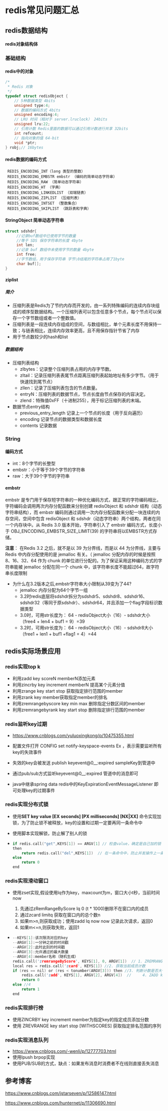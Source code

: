 # redis常见问题汇总

## redis数据结构

#### redis对象结构体

### 基础结构

#### redis中的对象

```C
/*
 * Redis 对象
 */
typedef struct redisObject {
    // 5种数据类型 4bits
    unsigned type:4;
    // 数据的编码方式 4bits
    unsigned encoding:4;
    // LRU 时间（相对于 server.lruclock） 24bits
    unsigned lru:22;
    // 引用计数 Redis里面的数据可以通过引用计数进行共享 32bits
    int refcount;
    // 指向对象的值 64-bit
    void *ptr;
} robj;// 16bytes
```

#### redis数据的编码方式

```
 REDIS_ENCODING_INT（long 类型的整数）
 REDIS_ENCODING_EMBSTR embstr （编码的简单动态字符串）
 REDIS_ENCODING_RAW （简单动态字符串）
 REDIS_ENCODING_HT （字典）
 REDIS_ENCODING_LINKEDLIST （双端链表）
 REDIS_ENCODING_ZIPLIST （压缩列表）
 REDIS_ENCODING_INTSET （整数集合）
 REDIS_ENCODING_SKIPLIST （跳跃表和字典）
```

#### StringObject 简单动态字符串

```C
struct sdshdr{
     //记录buf数组中已使用字节的数量
     //等于 SDS 保存字符串的长度 4byte
     int len;
     //记录 buf 数组中未使用字节的数量 4byte
     int free;
     //字节数组，用于保存字符串 字节\0结尾的字符串占用了1byte
     char buf[];
}
```

#### ziplist

##### 简介

- 压缩列表是Redis为了节约内存而开发的，由一系列特殊编码的连续内存块组成的顺序型数据结构。一个压缩列表可以包含任意多个节点，每个节点可以保存一个字节数组或者一个整数值。
- 压缩列表是一段连续内存组成的空间，与数组相比，单个元素长度不用保持一致；与链表相比，连续内存效率更高，且不用保存指针节省了内存
- 用于节点数较少的hash和list

##### 数据结构

- 压缩列表结构
  - zlbytes：记录整个压缩列表占用的内存字节数。
  - zltail：记录压缩列表表尾节点距离压缩列表起始地址有多少字节。（用于快速找到尾节点）
  - zllen：记录了压缩列表包含的节点数量。
  - entryN：压缩列表的数据节点，节点长度由节点保存的内容决定。
  - zlend：特殊值0xFF（十进制255），用于标记压缩列表的末端。
- 数据节点entry结构
  - previous_entry_length 记录上一个节点的长度（用于反向遍历）
  - encoding 记录节点的数据类型和数据长度
  - contents 记录数据



### String

#### 编码方式

- int：8个字节的长整型 
- embstr：小于等于39个字节的字符串 
- raw：大于39个字节的字符串 

#### embstr

embstr 是专门用于保存短字符串的一种优化编码方式，跟正常的字符编码相比，字符编码会调用两次内存分配函数来分别创建 redisObject 和 sdshdr 结构（动态字符串结构），而 embstr 编码则通过调用一次内存分配函数来分配一块连续的内存空间，空间中包含 redisObject 和 sdshdr（动态字符串）两个结构，两者在同一个内存块中。从 Redis 3.0 版本开始，字符串引入了 embstr 编码方式，长度小于 OBJ_ENCODING_EMBSTR_SIZE_LIMIT(39) 的字符串将以EMBSTR方式存储。

**注意**： 在Redis 3.2 之后，就不是以 39 为分界线，而是以 44 为分界线，主要与 Redis 中内存分配使用的是 jemalloc 有关。（ jemalloc 分配内存的时候是按照 8、16、32、64 作为 chunk 的单位进行分配的。为了保证采用这种编码方式的字符串能被 jemalloc 分配在同一个 chunk 中，该字符串长度不能超过64，故字符串长度限制

- 为什么在3.2版本之后,embstr字符串大小限制从39变为了44?
  - jemalloc 内存分配为64个字节一组
  - 3.2时redis底层将sdshdr拆分为sdshdr5、sdshdr8、sdshdr16、sdshdr32（等同于原sdshdr）、sdshdr64，并且添加一个flag字段标识数据类型
  - 3.0时，可用str长度为： 64 - redisObject大小（16）- sdshdr大小（free4 + len4 + buf1 = 9）=39
  - 3.2时，可用str长度为： 64 - redisObject大小（16）- sdshdr8大小（free1 + len1 + buf1 +flag1 = 4）=44

## redis实际场景应用

### redis实现top k

- 利用zadd key scoreN memberN添加元素
- 利用zincrby key increment memberN 提高某个元素分值
- 利用zrange key start stop 获取指定排行范围的member
- 利用zrank key member获取指定member的排名
- 利用zremrangebyscore key min max 删除指定分数区间的member
- 利用zremrangebyrank key start stop 删除指定排行范围的member

### redis监听key过期

- https://www.cnblogs.com/yuluoxingkong/p/10475355.html

- 配置文件打开 CONFIG set notify-keyspace-events Ex ，表示需要监听所有key的失效事件
- 失效的key会被发送 publish keyevent@0__:expired sampleKey到管道中
- 通过pub/sub方式监听keyevent@0__:expired 管道中的消息即可
- java中继承spring data redis中的KeyExpirationEventMessageListener 即可处理key的过期事件

### redis实现分布式锁

- 使用**SET key value [EX seconds] [PX milliseconds] [NX|XX]** 命令实现加锁，为了防止锁不被释放，key的设置和过期一定要再同一条命令中

-  使用脚本实现解锁，防止解了别人的锁

- ```C
  if redis.call("get",KEYS[1]) == ARGV[1] // 检查value，确定是自己加的锁
  then
      return redis.call("del",KEYS[1])  // 在一条命令中，防止并发操作上一条检查和解锁中间有其他操作插队
  else
      return 0
  end
  ```

### redis实现滑动窗口

- 使用zset实现,假设使用lq作为key，maxcount为m，窗口大小t秒，当前时间now
  1. 先通过zRemRangeByScore lq 0 (t * 1000)删除不在窗口内的成员
  2. 通过zcard limitq 获取在窗口内的总个数n
  3. 如果m>n,则获取成功；使用zadd lq now now 记录此次请求，返回0
  4. 如果m<=n,则获取失败，返回1

- ```C
  --KEYS[1]:该次限流对应的key
  --ARGV[1]:一分钟之前的时间戳
  --ARGV[2]:此时此刻的时间戳
  --ARGV[3]:允许通过的最大数量
  --ARGV[4]:member名称（随机生成）
  redis.call('zremrangeByScore', KEYS[1], 0, ARGV[1])  // 1. ZREMRANGEBYSCORE key min max,删除窗口外成员
  local res = redis.call('zcard', KEYS[1]) //2. 获取当前成员计数
  if (res == nil) or (res < tonumber(ARGV[3])) then //3. 判断计数是否大于限流值
      redis.call('zadd', KEYS[1], ARGV[2], ARGV[4])  // 	4. ZADD key score1 member1，不大于则添加
      return 0
  else //4
      return 1 
  end
  ```

### redis实现排行榜

- 使用ZINCRBY key increment member为指定key的指定成员添加分数
- 使用 ZREVRANGE key start stop [WITHSCORES] 获取指定排名范围的序列

### redis实现消息队列

- https://www.cnblogs.com/-wenli/p/12777703.html
- 使用lpush brpop实现
- 使用PUB/SUB的方式，缺点：如果发布消息时消费者不在线则直接丢失消息

## 参考博客

https://www.cnblogs.com/jstarseven/p/12586147.html

https://www.cnblogs.com/hunternet/p/11306690.html